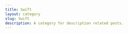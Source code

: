 ```yaml
---
title: Swift
layout: category
slug: Swift
description: A category for description related posts.
---
```


